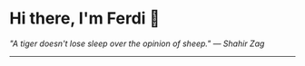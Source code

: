 <h1>Hi there, I'm Ferdi 👋</h1>

<p><em>
  "A tiger doesn't lose sleep over the opinion of sheep." — Shahir Zag
</em></p>

---
